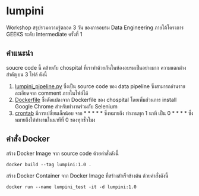 # lumpini

Workshop สรุปรวมความรู้ตลอด 3 วัน ของการอบรม Data Engineering ภายใต้โครงการ  GEEKS ระดับ Intermediate ครั้งที่ 1

## คำแนะนำ

soucre code นี้ คล้ายกับ chospital ที่เราทำด้วยกันในห้องอบรมเป็นอย่างมาก ความแตกต่างสำคัญบน 3 ไฟล์ ดังนี้
1. [lumpini_pipeline.py](lumpini_pipeline.py) ซึ่งเป็น source code ของ data pipeline ซึ่งสามารถอ่านรายละเอียดจาก comment ภายในไฟล์ได้
2. [Dockerfile](Dockerfile) ซึ่งดัดแปลงจาก Dockerfile ของ chospital โดยเพิ่มส่วนการ install Google Chrome สำหรับทำงานร่วมกับ Selenium
3. [crontab](crontab) มีการเปลี่ยนเล็กน้อบ จาก * * * * * ซึ่งหมายถึง ทำงานทุก 1 นาที เป็น 0 * * * * ซึ่งหมายถึงให้ทำงานในนาทีที่ 0 ของทุกชั่วโมง
   
## คำสั่ง Docker

สร้าง Docker Image จาก source code ด้วยคำสั่งดังนี้
```
docker build --tag lumpini:1.0 .
```

สร้าง Docker Container จาก Docker Image ที่สร้างสำเร็จข้างต้น ด้วยคำสั่งดังนี้
```
docker run --name lumpini_test -it -d lumpini:1.0
```
